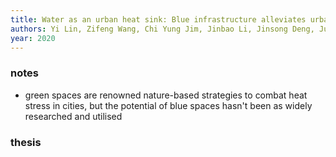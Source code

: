 ```yaml
---
title: Water as an urban heat sink: Blue infrastructure alleviates urban heat island effect in mega-city agglomeration
authors: Yi Lin, Zifeng Wang, Chi Yung Jim, Jinbao Li, Jinsong Deng, Junguo Liu
year: 2020
---
```


### notes
- green spaces are renowned nature-based strategies to combat heat stress in cities, but the potential of blue spaces hasn't been as widely researched and utilised

### thesis


